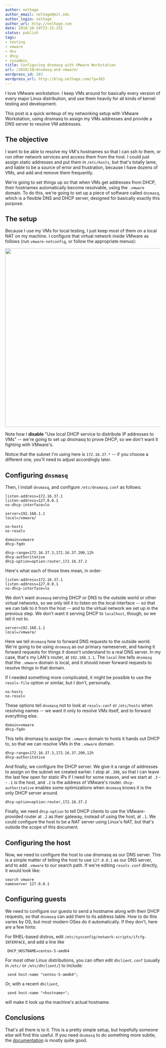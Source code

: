 ```yaml
---
author: nelhage
author_email: nelhage@mit.edu
author_login: nelhage
author_url: http://nelhage.com
date: 2010-10-24T23:15:23Z
status: publish
tags:
- testing
- vmware
- dns
- dhcp
- sysadmin
title: Configuring dnsmasq with VMware Workstation
url: /2010/10/dnsmasq-and-vmware/
wordpress_id: 383
wordpress_url: http://blog.nelhage.com/?p=383
---
```


I love VMware workstation. I keep VMs around for basically every
version of every major Linux distribution, and use them heavily for
all kinds of kernel testing and development.

This post is a quick writeup of my networking setup with VMware
Workstation, using dnsmasq to assign my VMs addresses and provide a
DNS server to resolve VM addresses.

The objective
-------------

I want to be able to resolve my VM's hostnames so that I can ssh to
them, or run other network services and access them from the host. I
could just assign static addresses and put them in `/etc/hosts`, but
that's totally lame, and liable to be a source of error and
frustration, because I have dozens of VMs, and add and remove them
frequently.

We're going to set things up so that when VMs get addresses from DHCP,
their hostnames automatically become resolvable, using the `.vmware`
domain. To do this, we're going to set up a piece of software called
`dnsmasq`, which is a flexible DNS and DHCP server, designed for
basically exactly this purpose.


The setup
---------

Because I use my VMs for local testing, I just keep most of them on a
local NAT on my machine. I configure that virtual network inside
VMware as follows (run `vmware-netconfig`, or follow the appropriate
menus):

<a href="/images/posts/2010/10/vmw.png"><img src="/images/posts/2010/10/vmw.png" alt="" title="VMware workstation network configuration" width="512" height="576" class="aligncenter size-full wp-image-388" /></a>

Note how I **disable** "Use local DHCP service to distribute IP
addresses to VMs" -- we're going to set up dnsmasq to prove DHCP, so
we don't want it fighting with VMware's.

Notice that the subnet I'm using here is `172.16.37.*` -- if you
choose a different one, you'll need to adjust accordingly later.

Configuring `dnsmasq`
---------------------

Then, I install `dnsmasq`, and configure `/etc/dnsmasq.conf` as
follows:

    listen-address=172.16.37.1
    listen-address=127.0.0.1
    no-dhcp-interface=lo

    server=192.168.1.1
    local=/vmware/

    no-hosts
    no-resolv

    domain=vmware
    dhcp-fqdn

    dhcp-range=172.16.37.3,172.16.37.200,12h
    dhcp-authoritative
    dhcp-option=option:router,172.16.37.2

Here's what each of those lines mean, in order:

    listen-address=172.16.37.1
    listen-address=127.0.0.1
    no-dhcp-interface=lo

We don't want `dnsmasq` serving DHCP or DNS to the outside world or
other virtual networks, so we only tell it to listen on the local
interface -- so that we can talk to it from the host -- and to the
virtual network we set up in the previous step. We don't want it
serving DHCP to `localhost`, though, so we tell it not to.

    server=192.168.1.1
    local=/vmware/

Here we tell `dnsmasq` how to forward DNS requests to the outside
world. We're going to be using `dnsmasq` as our primary nameserver,
and having it forward requests for things it doesn't understand to a
real DNS server. In my case, that's my LAN's router, at
`192.168.1.1`. The `local` line tells `dnsmasq` that the `.vmware`
domain is local, and it should never forward requests to resolve
things in that domain.

If I needed something more complicated, it might be possible to use
the `resolv-file` option or similar, but I don't, personally.

    no-hosts
    no-resolv

These options tell `dnsmasq` not to look at `resolv.conf` or
`/etc/hosts` when resolving names -- we want it only to resolve VMs
itself, and to forward everything else.

    domain=vmware
    dhcp-fqdn

This tells dnsmasq to assign the `.vmware` domain to hosts it hands
out DHCP to, so that we can resolve VMs in the `.vmware` domain.

    dhcp-range=172.16.37.3,172.16.37.200,12h
    dhcp-authoritative

And finally, we configure the DHCP server. We give it a range of
addresses to assign on the subnet we created earlier. I stop at
`.200`, so that I can leave the last few open for static IPs if I need
for some reason, and we start at `.3` -- `.1` is the host, and `.2` is
the address of VMware's router. `dhcp-authoritative` enables some
optimizations when `dnsmasq` knows it is the only DHCP server around.

    dhcp-option=option:router,172.16.37.2

Finally, we need `dhcp-option` to tell DHCP clients to use the
VMware-provided router at `.2` as their gateway, instead of using the
host, at `.1`. We could configure the host to be a NAT server using
Linux's NAT, but that's outside the scope of this document.

Configuring the host
--------------------

Now, we need to configure the host to use dnsmasq as our DNS
server. This is a simple matter of telling the host to use `127.0.0.1`
as our DNS server, and to add `.vmware` to our search path. If we're
editing `resolv.conf` directly, it would look like:

    search vmware
    nameserver 127.0.0.1


Configuring guests
------------------

We need to configure our guests to send a hostname along with their
DHCP requests, so that `dnsmasq` can add them to its address
table. How to do this varies by OS, but most modern OSes do it
automatically. If they don't, here are a few hints:

For RHEL-based distros, edit `/etc/sysconfig/network-scripts/ifcfg-INTERFACE`, and add a line like

     DHCP_HOSTNAME=centos-5-amd64

For most other Linux distributions, you can often edit `dhclient.conf`
(usually in `/etc/` or `/etc/dhclient/`) to include:

     send host-name "centos-5-amd64";

Or, with a recent `dhclient`,

     send host-name "<hostname>";

will make it look up the machine's actual hostname.

Conclusions
-----------

That's all there is to it. This is a pretty simple setup, but
hopefully someone else will find this useful. If you need `dnsmasq` to
do something more subtle, the [documentation][dnsmasq] is mostly quite
good.

[dnsmasq]: http://www.thekelleys.org.uk/dnsmasq/docs/dnsmasq-man.html

